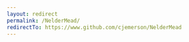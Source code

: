 ```yaml
---
layout: redirect
permalink: /NelderMead/
redirectTo: https://www.github.com/cjemerson/NelderMead
---
```

